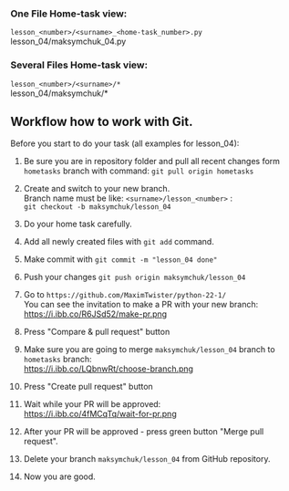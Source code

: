 ### One File Home-task view:
`lesson_<number>/<surname>_<home-task_number>.py`\
lesson_04/maksymchuk_04.py

### Several Files Home-task view:
`lesson_<number>/<surname>/*`\
lesson_04/maksymchuk/*

## Workflow how to work with Git.
Before you start to do your task (all examples for lesson_04):
1. Be sure you are in repository folder and pull all recent changes form `hometasks` branch with command:
   `git pull origin hometasks`

2. Create and switch to your new branch.\
   Branch name must be like: `<surname>/lesson_<number>` :\
    `git checkout -b maksymchuk/lesson_04`

3. Do your home task carefully.
4. Add all newly created files with `git add` command.
5. Make commit with `git commit -m "lesson_04 done"`
6. Push your changes `git push origin maksymchuk/lesson_04`
7. Go to `https://github.com/MaximTwister/python-22-1/` \
   You can see the invitation to make a PR with your new branch:\
   https://i.ibb.co/R6JSd52/make-pr.png

8. Press "Compare & pull request" button
9. Make sure you are going to merge `maksymchuk/lesson_04` branch to `hometasks` branch:\
   https://i.ibb.co/LQbnwRt/choose-branch.png

10. Press "Create pull request" button
11. Wait while your PR will be approved:\
    https://i.ibb.co/4fMCqTq/wait-for-pr.png

12. After your PR will be approved - press green button "Merge pull request".
13. Delete your branch `maksymchuk/lesson_04` from GitHub repository.
14. Now you are good.
